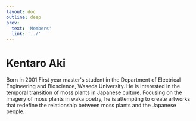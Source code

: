 ```yaml
---
layout: doc
outline: deep
prev:
  text: 'Members'
  link: '../'
---
```


# Kentaro Aki

Born in 2001.First year master's student in the Department of Electrical Engineering and Bioscience, Waseda University. He is interested in the temporal transition of moss plants in Japanese culture. Focusing on the imagery of moss plants in waka poetry, he is attempting to create artworks that redefine the relationship between moss plants and the Japanese people.
